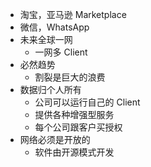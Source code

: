 - 淘宝，亚马逊 Marketplace
- 微信，WhatsApp
- 未来全球一网
  - 一网多 Client
- 必然趋势
  - 割裂是巨大的浪费
- 数据归个人所有
  - 公司可以运行自己的 Client
  - 提供各种增强型服务
  - 每个公司跟客户买授权
- 网络必须是开放的
  - 软件由开源模式开发
